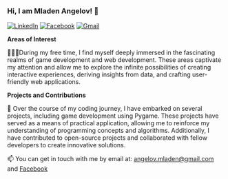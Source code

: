 ### Hi, I am Mladen Angelov! 👋

[![LinkedIn](https://img.shields.io/badge/-LinkedIn-0e76a8?style=flat-square&logo=Linkedin&logoColor=white)](https://www.linkedin.com/in/mladen-angelov-a19b5a260/) 
[![Facebook](https://img.shields.io/badge/-Facebook-00B2FF?style=flat-square&logo=Facebook&logoColor=white)](https://www.facebook.com/mladen.angelov.5/)
[![Gmail](https://img.shields.io/badge/-Gmail-c14438?style=flat&logo=Gmail&logoColor=white)](mailto:webbersof@gmail.com)


**Areas of Interest**

👨🏽‍💻During my free time, I find myself deeply immersed in the fascinating realms of game development  and web development. These areas captivate my attention and allow me to explore the infinite possibilities of creating interactive experiences, deriving insights from data, and crafting user-friendly web applications.

**Projects and Contributions**

🌱 Over the course of my coding journey, I have embarked on several projects, including game development using Pygame. These projects have served as a means of practical application, allowing me to reinforce my understanding of programming concepts and algorithms. Additionally, I have contributed to open-source projects and collaborated with fellow developers to create innovative solutions.

📫 You can get in touch with me by email at: angelov.mladen@gmail.com and [Facebook](https://www.facebook.com/mladen.angelov.5/)
